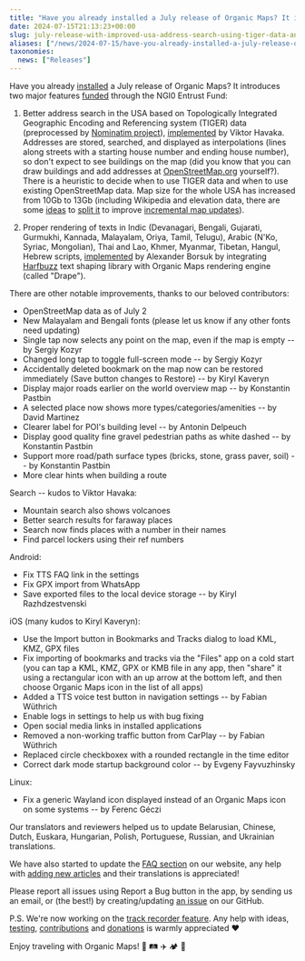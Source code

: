 ```yaml
---
title: "Have you already installed a July release of Organic Maps? It introduces two major features funded through the NGI0 Entrust Fund"
date: 2024-07-15T21:13:23+00:00
slug: july-release-with-improved-usa-address-search-using-tiger-data-and-fixed-text-rendering-for-non-latin-scripts-funded-by-ngi0-entrust-fund
aliases: ["/news/2024-07-15/have-you-already-installed-a-july-release-of-organic-maps-it-introduces-two-major-features-funded-through-the-ngi0-entrust-fund/"]
taxonomies:
  news: ["Releases"]
---
```


Have you already [installed](https://omaps.app/get) a July release of Organic Maps? It introduces two major features [funded](https://nlnet.nl/project/OrganicMaps/) through the NGI0 Entrust Fund:

1. Better address search in the USA based on Topologically Integrated Geographic Encoding and Referencing system (TIGER) data (preprocessed by [Nominatim project](https://nominatim.org/data/)), [implemented](https://github.com/organicmaps/organicmaps/issues/2532) by Viktor Havaka. Addresses are stored, searched, and displayed as interpolations (lines along streets with a starting house number and ending house number), so don't expect to see buildings on the map (did you know that you can draw buildings and add addresses at [OpenStreetMap.org](https://openstreetmap.org/) yourself?).
There is a heuristic to decide when to use TIGER data and when to use existing OpenStreetMap data.
Map size for the whole USA has increased from 10Gb to 13Gb (including Wikipedia and elevation data, there are some [ideas](https://github.com/organicmaps/organicmaps/issues/8672) to [split it](https://github.com/organicmaps/organicmaps/issues/5912) to improve [incremental map updates](https://github.com/organicmaps/organicmaps/issues/2317)).

2. Proper rendering of texts in Indic (Devanagari, Bengali, Gujarati, Gurmukhi, Kannada, Malayalam, Oriya, Tamil, Telugu), Arabic (N'Ko, Syriac, Mongolian), Thai and Lao, Khmer, Myanmar, Tibetan, Hangul, Hebrew scripts, [implemented](https://github.com/organicmaps/organicmaps/issues/4281) by Alexander Borsuk by integrating [Harfbuzz](https://harfbuzz.github.io/) text shaping library with Organic Maps rendering engine (called "Drape").

There are other notable improvements, thanks to our beloved contributors:

* OpenStreetMap data as of July 2
* New Malayalam and Bengali fonts (please let us know if any other fonts need updating)
* Single tap now selects any point on the map, even if the map is empty -- by Sergiy Kozyr
* Changed long tap to toggle full-screen mode -- by Sergiy Kozyr
* Accidentally deleted bookmark on the map now can be restored immediately (Save button changes to Restore) -- by Kiryl Kaveryn
* Display major roads earlier on the world overview map -- by Konstantin Pastbin
* A selected place now shows more types/categories/amenities -- by David Martinez
* Clearer label for POI's building level -- by Antonin Delpeuch
* Display good quality fine gravel pedestrian paths as white dashed -- by Konstantin Pastbin
* Support more road/path surface types (bricks, stone, grass paver, soil) -- by Konstantin Pastbin
* More clear hints when building a route

Search -- kudos to Viktor Havaka:
* Mountain search also shows volcanoes
* Better search results for faraway places
* Search now finds places with a number in their names
* Find parcel lockers using their ref numbers

Android:
* Fix TTS FAQ link in the settings
* Fix GPX import from WhatsApp
* Save exported files to the local device storage -- by Kiryl Razhdzestvenski

iOS (many kudos to Kiryl Kaveryn):
* Use the Import button in Bookmarks and Tracks dialog to load KML, KMZ, GPX files
* Fix importing of bookmarks and tracks via the "Files" app on a cold start (you can tap a KML, KMZ, GPX or KMB file in any app, then "share" it using a rectangular icon with an up arrow at the bottom left, and then choose Organic Maps icon in the list of all apps)
* Added a TTS voice test button in navigation settings -- by Fabian Wüthrich
* Enable logs in settings to help us with bug fixing
* Open social media links in installed applications
* Removed a non-working traffic button from CarPlay -- by Fabian Wüthrich
* Replaced circle checkboxex with a rounded rectangle in the time editor
* Correct dark mode startup background color -- by Evgeny Fayvuzhinsky

Linux:
* Fix a generic Wayland icon displayed instead of an Organic Maps icon on some systems -- by Ferenc Géczi

Our translators and reviewers helped us to update Belarusian, Chinese, Dutch, Euskara, Hungarian, Polish, Portuguese, Russian, and Ukrainian translations.

We have also started to update the [FAQ section](https://organicmaps.app/faq/) on our website, any help with [adding new articles](https://github.com/organicmaps/organicmaps.github.io/) and their translations is appreciated!

Please report all issues using Report a Bug button in the app, by sending us an email, or (the best!) by creating/updating [an issue](https://github.com/organicmaps/organicmaps/issues/) on our GitHub.

P.S. We're now working on the [track recorder feature](https://github.com/organicmaps/organicmaps/labels/Track%20Recording). Any help with ideas, [testing](https://organicmaps.app/#community), [contributions](https://organicmaps.app/support-us/) and [donations](https://organicmaps.app/donate/) is warmly appreciated ❤️

Enjoy traveling with Organic Maps! 🚕 🛤 ✈️ 🏕 👣
